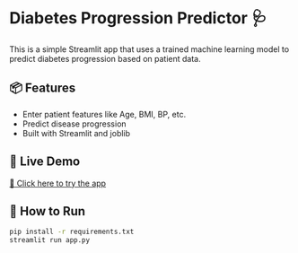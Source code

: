 # Diabetes Progression Predictor 🩺

This is a simple Streamlit app that uses a trained machine learning model to predict diabetes progression based on patient data.

## 📦 Features
- Enter patient features like Age, BMI, BP, etc.
- Predict disease progression
- Built with Streamlit and joblib
## 🚀 Live Demo

[🔗 Click here to try the app](https://diabetes-predictor-oyucat7jjrh8nvmkhfscrd.streamlit.app/) 


## 🚀 How to Run

```bash
pip install -r requirements.txt
streamlit run app.py


